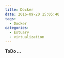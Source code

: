 ```yaml
---
title: Docker
date: 2016-09-20 15:05:40
tags:
  - Docker
categories:
  - Estuary
  - virtualization
---
```


**ToDo ...**
